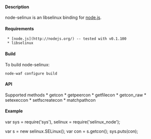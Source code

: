 #### Description

node-selinux is an libselinux binding for [node.js](http://nodejs.org/).


#### Requirements

     * [node.js](http://nodejs.org/) -- tested with v0.1.100
     * libselinux

#### Build
To build node-selinux:

	node-waf configure build

#### API

Supported methods
	  * getcon
	  * getpeercon
	  * getfilecon
	  * getcon_raw
	  * setexeccon
	  * setfscreatecon
	  * matchpathcon

#### Example

var sys = require('sys'),
    selinux = require('selinux_node');

var s = new selinux.SELinux();
var con = s.getcon();
sys.puts(con);
